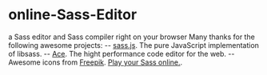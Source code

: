 # online-Sass-Editor
a Sass editor and Sass compiler right on your browser
Many thanks for the following awesome projects:
-- [sass.js](https://github.com/medialize/sass.js). The pure JavaScript implementation of libsass.
-- [Ace](https://ace.c9.io/#nav=about). The hight performance code editor for the web.
-- Awesome icons from [Freepik](http://www.freepik.com/).
[Play your Sass online.](http://www.sasseditor.xyz).
